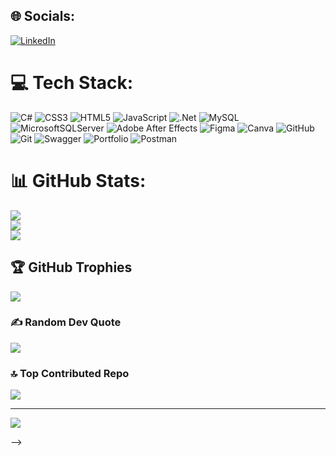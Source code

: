 






## 🌐 Socials:
[![LinkedIn](https://img.shields.io/badge/LinkedIn-%230077B5.svg?logo=linkedin&logoColor=white)](https://linkedin.com/in/https://www.linkedin.com/in/mudasirali101/) 

# 💻 Tech Stack:
![C#](https://img.shields.io/badge/c%23-%23239120.svg?style=for-the-badge&logo=csharp&logoColor=white) ![CSS3](https://img.shields.io/badge/css3-%231572B6.svg?style=for-the-badge&logo=css3&logoColor=white) ![HTML5](https://img.shields.io/badge/html5-%23E34F26.svg?style=for-the-badge&logo=html5&logoColor=white) ![JavaScript](https://img.shields.io/badge/javascript-%23323330.svg?style=for-the-badge&logo=javascript&logoColor=%23F7DF1E) ![.Net](https://img.shields.io/badge/.NET-5C2D91?style=for-the-badge&logo=.net&logoColor=white) ![MySQL](https://img.shields.io/badge/mysql-4479A1.svg?style=for-the-badge&logo=mysql&logoColor=white) ![MicrosoftSQLServer](https://img.shields.io/badge/Microsoft%20SQL%20Server-CC2927?style=for-the-badge&logo=microsoft%20sql%20server&logoColor=white) ![Adobe After Effects](https://img.shields.io/badge/Adobe%20After%20Effects-9999FF.svg?style=for-the-badge&logo=Adobe%20After%20Effects&logoColor=white) ![Figma](https://img.shields.io/badge/figma-%23F24E1E.svg?style=for-the-badge&logo=figma&logoColor=white) ![Canva](https://img.shields.io/badge/Canva-%2300C4CC.svg?style=for-the-badge&logo=Canva&logoColor=white) ![GitHub](https://img.shields.io/badge/github-%23121011.svg?style=for-the-badge&logo=github&logoColor=white) ![Git](https://img.shields.io/badge/git-%23F05033.svg?style=for-the-badge&logo=git&logoColor=white) ![Swagger](https://img.shields.io/badge/-Swagger-%23Clojure?style=for-the-badge&logo=swagger&logoColor=white) ![Portfolio](https://img.shields.io/badge/Portfolio-%23000000.svg?style=for-the-badge&logo=firefox&logoColor=#FF7139) ![Postman](https://img.shields.io/badge/Postman-FF6C37?style=for-the-badge&logo=postman&logoColor=white)
# 📊 GitHub Stats:
![](https://github-readme-stats.vercel.app/api?username=mudasir232&theme=dark&hide_border=false&include_all_commits=false&count_private=true)<br/>
![](https://github-readme-streak-stats.herokuapp.com/?user=mudasir232&theme=dark&hide_border=false)<br/>
![](https://github-readme-stats.vercel.app/api/top-langs/?username=mudasir232&theme=dark&hide_border=false&include_all_commits=false&count_private=true&layout=compact)

## 🏆 GitHub Trophies
![](https://github-profile-trophy.vercel.app/?username=mudasir232&theme=prussian&no-frame=false&no-bg=true&margin-w=4)

### ✍️ Random Dev Quote
![](https://quotes-github-readme.vercel.app/api?type=horizontal&theme=radical)

### 🔝 Top Contributed Repo
![](https://github-contributor-stats.vercel.app/api?username=mudasir232&limit=5&theme=dark&combine_all_yearly_contributions=true)

---
[![](https://visitcount.itsvg.in/api?id=mudasir232&icon=0&color=0)](https://visitcount.itsvg.in)

<!-- Proudly created with GPRM ( https://gprm.itsvg.in ) -->



<!--

# Muddassir Ali - The C# Crafter 🧑‍💻

## 🧑 About Me:
I'm Muddassir, a straightforward coder with a perpetual curiosity. My tech journey is my playground, where I enjoy crafting software solutions. I don't dwell much on history, but I'm all about shaping the future with code.

## 🔧 Skills & Tools:

### Programming Languages:
- **C#** <img src="https://cdn.jsdelivr.net/gh/devicons/devicon/icons/csharp/csharp-original.svg" alt="C#" width="40" height="40" />
- **JavaScript** <img src="https://cdn.jsdelivr.net/gh/devicons/devicon/icons/javascript/javascript-original.svg" alt="JavaScript" width="40" height="40" />

### Web Technologies:
- **HTML** <img src="https://cdn.jsdelivr.net/gh/devicons/devicon/icons/html5/html5-original-wordmark.svg" alt="HTML5" width="40" height="40" />
- **CSS** <img src="https://cdn.jsdelivr.net/gh/devicons/devicon/icons/css3/css3-original-wordmark.svg" alt="CSS3" width="40" height="40" />
- **PHP** <img src="https://cdn.jsdelivr.net/gh/devicons/devicon/icons/php/php-original.svg" alt="PHP" width="40" height="40" />

### Frameworks & Libraries:
- **ASP.NET Core MVC** <img src="https://cdn.jsdelivr.net/gh/devicons/devicon/icons/dotnetcore/dotnetcore-original.svg" alt="ASP.NET Core" width="40" height="40" />
- **ASP.NET WebAPI** <img src="https://cdn.jsdelivr.net/gh/devicons/devicon/icons/dotnetcore/dotnetcore-original.svg" alt="ASP.NET WebAPI" width="40" height="40" />
- **Bootstrap** <img src="https://cdn.jsdelivr.net/gh/devicons/devicon/icons/bootstrap/bootstrap-original.svg" alt="Bootstrap" width="40" height="40" />
- **Tailwind CSS** <img src="https://cdn.jsdelivr.net/gh/devicons/devicon/icons/tailwindcss/tailwindcss-original-wordmark.svg" alt="Tailwind CSS" width="40" height="40" />

### Databases:
- **MySQL** <img src="https://cdn.jsdelivr.net/gh/devicons/devicon/icons/mysql/mysql-original-wordmark.svg" alt="MySQL" width="40" height="40" />
- **SQL Server** <img src="https://cdn.jsdelivr.net/gh/devicons/devicon/icons/microsoftsqlserver/microsoftsqlserver-plain-wordmark.svg" alt="SQL Server" width="40" height="40" />

## 🚀 My Projects:

### Text Editor - A Microsoft Word Clone 📝
- **Description:** A simple yet powerful text editor where you can write, customize, and download documents. 
- **Tech Used:** ASP.NET WebAPI, HTML, CSS, JavaScript.

### Wallet Management - Your Money Tracker 💰
- **Description:** Keep tabs on your finances with ease. Input your monthly income and expenses to monitor your cash flow.
- **Tech Used:** C#, ASP.NET Core MVC, SQL Server.

### CRUD Applications - The Basics 🔄
- **Description:** Various small applications focusing on Create, Read, Update, Delete functionalities.

### Future Endeavors - Discord Bot 🤖
- **Plan:** To create a custom Discord bot for enhancing community interactions.

## 📚 Learning Journey:
I've taken the plunge into C# with the 10+ hour course from FreeCodeCamp on YouTube, covering:
- Basic to Advanced C# Programming
- Web Development with ASP.NET
- Database Integration
- API Development

## 🌐 Interests:
- Tech Innovations 🔮 - Figuring out where technology might lead us next.

## 📫 Connect with Me:
- [LinkedIn](URL)
- [X](URL)
- [Email](mailto:muddassirali@example.com)

## 💡 Motto:
"Code, Create, Innovate."

---

<div style="display: grid; grid-template-columns: repeat(auto-fill, minmax(200px, 1fr)); gap: 10px;">
  <div style="background: #f0f0f0; padding: 15px; border-radius: 8px; box-shadow: 0 4px 8px rgba(0,0,0,0.1);">
    <h3 style="color: #333;">Project 1</h3>
    <p>Text Editor</p>
  </div>
  <div style="background: #f0f0f0; padding: 15px; border-radius: 8px; box-shadow: 0 4px 8px rgba(0,0,0,0.1);">
    <h3 style="color: #333;">Project 2</h3>
    <p>Wallet Management</p>
  </div>
  <!-- Add more project tiles as needed -->
</div>
-->
